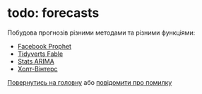 
todo: forecasts
===============

Побудова прогнозів різними методами та різними функціями:

-   [Facebook Prophet](forecast_prophet.html)
-   [Tidyverts Fable](forecast_fable.html)
-   [Stats ARIMA](forecast_arima.html)
-   [Холт-Вінтерс](forecast_hw.html)

[Повернутись на головну](index.html) або [повідомити про помилку]((https://github.com/vityok/covid19_ua/issues))
